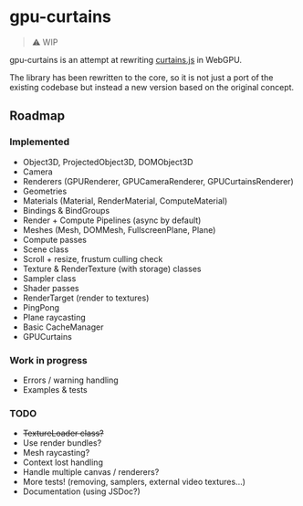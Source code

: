 # gpu-curtains

> :warning: WIP

gpu-curtains is an attempt at rewriting [curtains.js](https://github.com/martinlaxenaire/curtainsjs) in WebGPU.

The library has been rewritten to the core, so it is not just a port of the existing codebase but instead a new version based on the original concept.

## Roadmap

### Implemented

- Object3D, ProjectedObject3D, DOMObject3D
- Camera
- Renderers (GPURenderer, GPUCameraRenderer, GPUCurtainsRenderer)
- Geometries
- Materials (Material, RenderMaterial, ComputeMaterial)
- Bindings & BindGroups
- Render + Compute Pipelines (async by default)
- Meshes (Mesh, DOMMesh, FullscreenPlane, Plane)
- Compute passes
- Scene class
- Scroll + resize, frustum culling check
- Texture & RenderTexture (with storage) classes
- Sampler class
- Shader passes 
- RenderTarget (render to textures)
- PingPong
- Plane raycasting
- Basic CacheManager
- GPUCurtains

### Work in progress

- Errors / warning handling
- Examples & tests

### TODO

- ~~TextureLoader class?~~
- Use render bundles?
- Mesh raycasting?
- Context lost handling
- Handle multiple canvas / renderers?
- More tests! (removing, samplers, external video textures...)
- Documentation (using JSDoc?)
